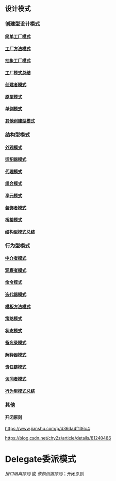 ## 设计模式

### 创建型设计模式

#### [简单工厂模式](simple_factory.md "简单工厂")

#### [工厂方法模式](factory_method.md "工厂方法")

#### [抽象工厂模式](abstract_factory.md "抽象工厂")

#### [工厂模式总结](factory.md "工厂模式总结")

#### [创建者模式](builder.md "创建者模式")

#### [原型模式](prototype.md "原型模式")

#### [单例模式](singleton.md "单例模式")

#### [其他创建型模式](creator.md "其他创建型模式")

### 结构型模式

#### [外观模式](facade.md "外观模式")

#### [适配器模式](adapter.md "适配器模式")

#### [代理模式](proxy.md "代理模式")

#### [组合模式](composite.md "组合模式")

#### [享元模式](flyweight.md "享元模式")

#### [装饰者模式](decorator.md "装饰者模式")

#### [桥接模式](bridge.md "桥接模式")

#### [结构型模式总结](Structural.md "结构型模式总结")

### 行为型模式

#### [中介者模式](mediator.md "中介者模式")

#### [观察者模式](observer.md "观察者模式")

#### [命令模式](command.md "命令模式")

#### [迭代器模式](iterator.md "迭代器模式")

#### [模板方法模式](template.md "模板方法模式")

#### [策略模式](strategy.md "策略模式")

#### [状态模式](state.md "状态模式")

#### [备忘录模式](memento.md "备忘录模式")

#### [解释器模式](interpreter.md "解释器模式")

#### [责任链模式](CoR.md "责任链模式")

#### [访问者模式](visitor.md "访问者模式")

#### [行为型模式总结](Behavioral.md "行为型模式总结")

### 其他

#### 开闭原则

https://www.jianshu.com/p/d36da4f136c4

https://blog.csdn.net/chy2z/article/details/81240486





# Delegate委派模式

*接口隔离原则* 或 *依赖倒置原则*；开闭原则